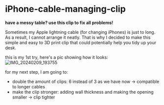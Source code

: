 # iPhone-cable-managing-clip
**have a messy table? use this clip to fix all problems!**

Sometimes my Apple lightning cable (for changing iPhones) is just to long. As a result, I cannot arrange it neatly. 
That is why I decided to make this simple and easy to 3D print clip that could potentially help you tidy up your desk.

this is my 1st try, here's a pic showing how it looks:
![IMG_20240209_193755](https://github.com/ProtonKicker/iPhone-cable-managing-clip/assets/154393892/e9b8b86d-fce7-4475-9b3f-21a32a8013b3)

for my next step, I am going to:
- double the amount of clips: 6 instead of 3 as we have now -> compatible to longer cables
- make the clip stronger: adding wall thickness and making the opening smaller -> clip tighter
